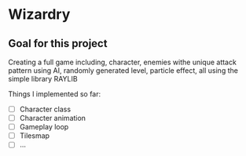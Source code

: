 # Wizardry

## Goal for this project
Creating a full game including, character, enemies withe unique attack pattern using AI, randomly generated level, particle effect, all using the simple library RAYLIB

Things I implemented so far:
- [ ] Character class
- [ ] Character animation
- [ ] Gameplay loop
- [ ] Tilesmap
- [ ] ... 
